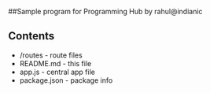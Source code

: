 ##Sample program for Programming Hub by rahul@indianic
## Contents
* /routes - route files
* README.md - this file
* app.js - central app file
* package.json - package info
